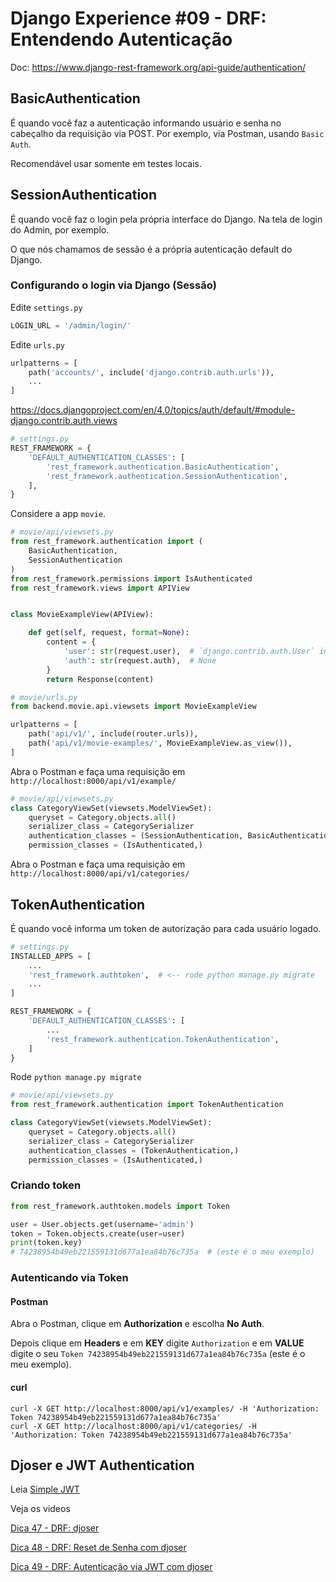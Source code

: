 # Django Experience #09 - DRF: Entendendo Autenticação

Doc: https://www.django-rest-framework.org/api-guide/authentication/

## BasicAuthentication

É quando você faz a autenticação informando usuário e senha no cabeçalho da requisição via POST. Por exemplo, via Postman, usando `Basic Auth`.

Recomendável usar somente em testes locais.


## SessionAuthentication

É quando você faz o login pela própria interface do Django. Na tela de login do Admin, por exemplo.

O que nós chamamos de sessão é a própria autenticação default do Django.


### Configurando o login via Django (Sessão)

Edite `settings.py`

```python
LOGIN_URL = '/admin/login/'
```


Edite `urls.py`

```python
urlpatterns = [
    path('accounts/', include('django.contrib.auth.urls')),
    ...
]
```

https://docs.djangoproject.com/en/4.0/topics/auth/default/#module-django.contrib.auth.views



```python
# settings.py
REST_FRAMEWORK = {
    'DEFAULT_AUTHENTICATION_CLASSES': [
        'rest_framework.authentication.BasicAuthentication',
        'rest_framework.authentication.SessionAuthentication',
    ],
}
```

Considere a app `movie`.

```python
# movie/api/viewsets.py
from rest_framework.authentication import (
    BasicAuthentication,
    SessionAuthentication
)
from rest_framework.permissions import IsAuthenticated
from rest_framework.views import APIView


class MovieExampleView(APIView):

    def get(self, request, format=None):
        content = {
            'user': str(request.user),  # `django.contrib.auth.User` instance.
            'auth': str(request.auth),  # None
        }
        return Response(content)
```

```python
# movie/urls.py
from backend.movie.api.viewsets import MovieExampleView

urlpatterns = [
    path('api/v1/', include(router.urls)),
    path('api/v1/movie-examples/', MovieExampleView.as_view()),
]
```

Abra o Postman e faça uma requisição em `http://localhost:8000/api/v1/example/`

```python
# movie/api/viewsets.py
class CategoryViewSet(viewsets.ModelViewSet):
    queryset = Category.objects.all()
    serializer_class = CategorySerializer
    authentication_classes = (SessionAuthentication, BasicAuthentication)
    permission_classes = (IsAuthenticated,)

```

Abra o Postman e faça uma requisição em `http://localhost:8000/api/v1/categories/`


## TokenAuthentication

É quando você informa um token de autorização para cada usuário logado.


```python
# settings.py
INSTALLED_APPS = [
    ...
    'rest_framework.authtoken',  # <-- rode python manage.py migrate
    ...
]

REST_FRAMEWORK = {
    'DEFAULT_AUTHENTICATION_CLASSES': [
        ...
        'rest_framework.authentication.TokenAuthentication',
    ]
}
```

Rode `python manage.py migrate`

```python
# movie/api/viewsets.py
from rest_framework.authentication import TokenAuthentication

class CategoryViewSet(viewsets.ModelViewSet):
    queryset = Category.objects.all()
    serializer_class = CategorySerializer
    authentication_classes = (TokenAuthentication,)
    permission_classes = (IsAuthenticated,)
```


### Criando token

```python
from rest_framework.authtoken.models import Token

user = User.objects.get(username='admin')
token = Token.objects.create(user=user)
print(token.key)
# 74238954b49eb221559131d677a1ea84b76c735a  # (este é o meu exemplo)
```

### Autenticando via Token

#### Postman

Abra o Postman, clique em **Authorization** e escolha **No Auth**.

Depois clique em **Headers** e em **KEY** digite `Authorization` e em **VALUE** digite o seu `Token 74238954b49eb221559131d677a1ea84b76c735a` (este é o meu exemplo).

#### curl

```
curl -X GET http://localhost:8000/api/v1/examples/ -H 'Authorization: Token 74238954b49eb221559131d677a1ea84b76c735a'
curl -X GET http://localhost:8000/api/v1/categories/ -H 'Authorization: Token 74238954b49eb221559131d677a1ea84b76c735a'
```

## Djoser e JWT Authentication

Leia [Simple JWT](https://django-rest-framework-simplejwt.readthedocs.io/en/latest/index.html)

Veja os videos

[Dica 47 - DRF: djoser](https://youtu.be/HUtG2Eg47Gw)

[Dica 48 - DRF: Reset de Senha com djoser](https://youtu.be/BilRdaQXX8U)

[Dica 49 - DRF: Autenticação via JWT com djoser](https://youtu.be/dOomllYxj9E)

